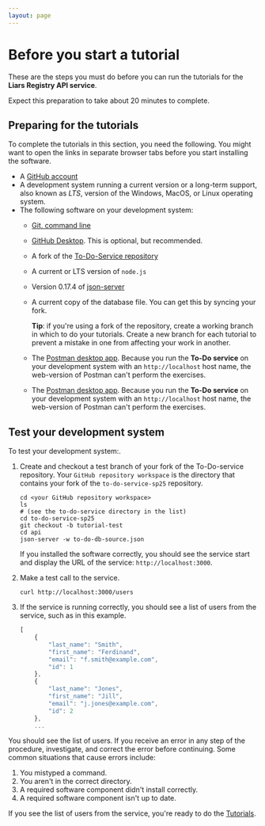 ```yaml
---
layout: page
---
```


# Before you start a tutorial

These are the steps you must do before you can run
the tutorials for the **Liars Registry API service**.

Expect this preparation to take about 20 minutes to complete.

## Preparing for the tutorials

To complete the tutorials in this section, you need the following.
You might want to open the links in separate browser tabs before you start installing the software.

<!-- vale Google.Acronyms = NO -->

* A [GitHub account](https://github.com)
* A development system running a current version or a
long-term support, also known as _LTS_, version of the Windows, MacOS, or Linux operating system.
* The following software on your development system:
  * [Git, command line](https://docs.github.com/en/get-started/quickstart/set-up-git)
  * [GitHub Desktop](https://desktop.github.com). This is optional, but recommended.
  * A fork of the [To-Do-Service repository](https://github.com/UWC2-APIDOC/to-do-service-sp25)
  * A current or LTS version of `node.js`
  * Version 0.17.4 of [json-server](https://www.npmjs.com/package/json-server)
  * A current copy of the database file. You can get this by syncing your fork.
  
    **Tip**: if you're using a fork of the repository, create a working branch in which to do your tutorials. Create a new branch for each tutorial to prevent a mistake in one from affecting your work in another.
  * The [Postman desktop app](https://www.postman.com/downloads/). Because you run the **To-Do service** on your development system with an `http://localhost` host name, the web-version of Postman can't perform the exercises.
  * The [Postman desktop app](https://www.postman.com/downloads/). Because you run the **To-Do service** on your development system with an `http://localhost` host name, the web-version of Postman can't perform the exercises.

<!-- vale Google.Acronyms = YES -->

## Test your development system

To test your development system:.

1. Create and checkout a test branch of your fork of the To-Do-service repository. Your `GitHub repository workspace` is the directory that contains your fork of the `to-do-service-sp25` repository.

    ```shell
    cd <your GitHub repository workspace>
    ls
    # (see the to-do-service directory in the list)
    cd to-do-service-sp25
    git checkout -b tutorial-test
    cd api
    json-server -w to-do-db-source.json
    ```

    If you installed the software correctly, you should see
    the service start and display the URL of the service: `http://localhost:3000`.

2. Make a test call to the service.

    ```shell
    curl http://localhost:3000/users
    ```

3. If the service is running correctly, you should see a list of users from the service, such as in this example.

    ```js
    [
        {
            "last_name": "Smith",
            "first_name": "Ferdinand",
            "email": "f.smith@example.com",
            "id": 1
        },
        {
            "last_name": "Jones",
            "first_name": "Jill",
            "email": "j.jones@example.com",
            "id": 2
        },
        ...
    ```

You should see the list of users.
If you receive an error in any step of the procedure, investigate, and correct the error before continuing.
Some common situations that cause errors include:

1. You mistyped a command.
2. You aren't in the correct directory.
3. A required software component didn't install correctly.
4. A required software component isn't up to date.

If you see the list of users from the service, you're ready to do
the [Tutorials](tutorials.md).
